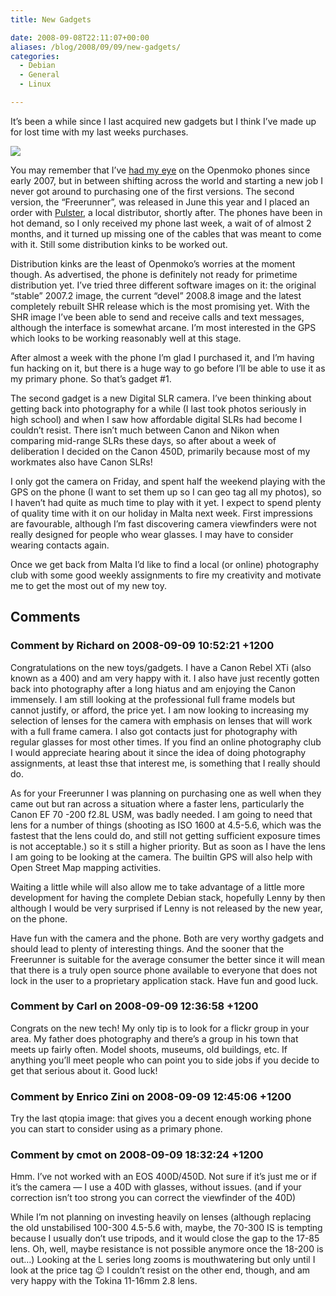 ```yaml
---
title: New Gadgets

date: 2008-09-08T22:11:07+00:00
aliases: /blog/2008/09/09/new-gadgets/
categories:
  - Debian
  - General
  - Linux

---
```

It&#8217;s been a while since I last acquired new gadgets but I think I&#8217;ve made up for lost time with my last weeks purchases. 

![][1] 

You may remember that I&#8217;ve [had my eye][2] on the Openmoko phones since early 2007, but in between shifting across the world and starting a new job I never got around to purchasing one of the first versions. The second version, the &#8220;Freerunner&#8221;, was released in June this year and I placed an order with [Pulster][3], a local distributor, shortly after. The phones have been in hot demand, so I only received my phone last week, a wait of of almost 2 months, and it turned up missing one of the cables that was meant to come with it. Still some distribution kinks to be worked out.

Distribution kinks are the least of Openmoko&#8217;s worries at the moment though. As advertised, the phone is definitely not ready for primetime distribution yet. I&#8217;ve tried three different software images on it: the original &#8220;stable&#8221; 2007.2 image, the current &#8220;devel&#8221; 2008.8 image and the latest completely rebuilt SHR release which is the most promising yet. With the SHR image I&#8217;ve been able to send and receive calls and text messages, although the interface is somewhat arcane. I&#8217;m most interested in the GPS which looks to be working reasonably well at this stage. 

After almost a week with the phone I&#8217;m glad I purchased it, and I&#8217;m having fun hacking on it, but there is a huge way to go before I&#8217;ll be able to use it as my primary phone. So that&#8217;s gadget #1.

The second gadget is a new Digital SLR camera. I&#8217;ve been thinking about getting back into photography for a while (I last took photos seriously in high school) and when I saw how affordable digital SLRs had become I couldn&#8217;t resist. There isn&#8217;t much between Canon and Nikon when comparing mid-range SLRs these days, so after about a week of deliberation I decided on the Canon 450D, primarily because most of my workmates also have Canon SLRs! 

I only got the camera on Friday, and spent half the weekend playing with the GPS on the phone (I want to set them up so I can geo tag all my photos), so I haven&#8217;t had quite as much time to play with it yet. I expect to spend plenty of quality time with it on our holiday in Malta next week. First impressions are favourable, although I&#8217;m fast discovering camera viewfinders were not really designed for people who wear glasses. I may have to consider wearing contacts again.

Once we get back from Malta I&#8217;d like to find a local (or online) photography club with some good weekly assignments to fire my creativity and motivate me to get the most out of my new toy.

 [1]: http://www.mattandkatbrown.com/gallery/2008/09/08/img_4338_cropped.jpg/img_4338_cropped.normal.jpg
 [2]: http://www.mattb.net.nz/blog/2007/01/22/open-moko/
 [3]: http://www.pulster.eu/

## Comments

### Comment by Richard on 2008-09-09 10:52:21 +1200
Congratulations on the new toys/gadgets. I have a Canon Rebel XTi (also known as a 400) and am very happy with it. I also have just recently gotten back into photography after a long hiatus and am enjoying the Canon immensely. I am still looking at the professional full frame models but cannot justify, or afford, the price yet. I am now looking to increasing my selection of lenses for the camera with emphasis on lenses that will work with a full frame camera. I also got contacts just for photography with regular glasses for most other times. If you find an online photography club I would appreciate hearing about it since the idea of doing photography assignments, at least thse that interest me, is something that I really should do.

As for your Freerunner I was planning on purchasing one as well when they came out but ran across a situation where a faster lens, particularly the Canon EF 70 -200 f2.8L USM, was badly needed. I am going to need that lens for a number of things (shooting as ISO 1600 at 4.5-5.6, which was the fastest that the lens could do, and still not getting sufficient exposure times is not acceptable.) so it s still a higher priority. But as soon as I have the lens I am going to be looking at the camera. The builtin GPS will also help with Open Street Map mapping activities.

Waiting a little while will also allow me to take advantage of a little more development for having the complete Debian stack, hopefully Lenny by then although I would be very surprised if Lenny is not released by the new year, on the phone. 

Have fun with the camera and the phone. Both are very worthy gadgets and should lead to plenty of interesting things. And the sooner that the Freerunner is suitable for the average consumer the better since it will mean that there is a truly open source phone available to everyone that does not lock in the user to a proprietary application stack. Have fun and good luck.

### Comment by Carl on 2008-09-09 12:36:58 +1200
Congrats on the new tech! My only tip is to look for a flickr group in your area. My father does photography and there&#8217;s a group in his town that meets up fairly often. Model shoots, museums, old buildings, etc. If anything you&#8217;ll meet people who can point you to side jobs if you decide to get that serious about it. Good luck!

### Comment by Enrico Zini on 2008-09-09 12:45:06 +1200
Try the last qtopia image: that gives you a decent enough working phone you can start to consider using as a primary phone.

### Comment by cmot on 2008-09-09 18:32:24 +1200
Hmm. I&#8217;ve not worked with an EOS 400D/450D. Not sure if it&#8217;s just me or if it&#8217;s the camera &#8212; I use a 40D with glasses, without issues. (and if your correction isn&#8217;t too strong you can correct the viewfinder of the 40D)

While I&#8217;m not planning on investing heavily on lenses (although replacing the old unstabilised 100-300 4.5-5.6 with, maybe, the 70-300 IS is tempting because I usually don&#8217;t use tripods, and it would close the gap to the 17-85 lens. Oh, well, maybe resistance is not possible anymore once the 18-200 is out&#8230;) Looking at the L series long zooms is mouthwatering but only until I look at the price tag 😉 I couldn&#8217;t resist on the other end, though, and am very happy with the Tokina 11-16mm 2.8 lens.